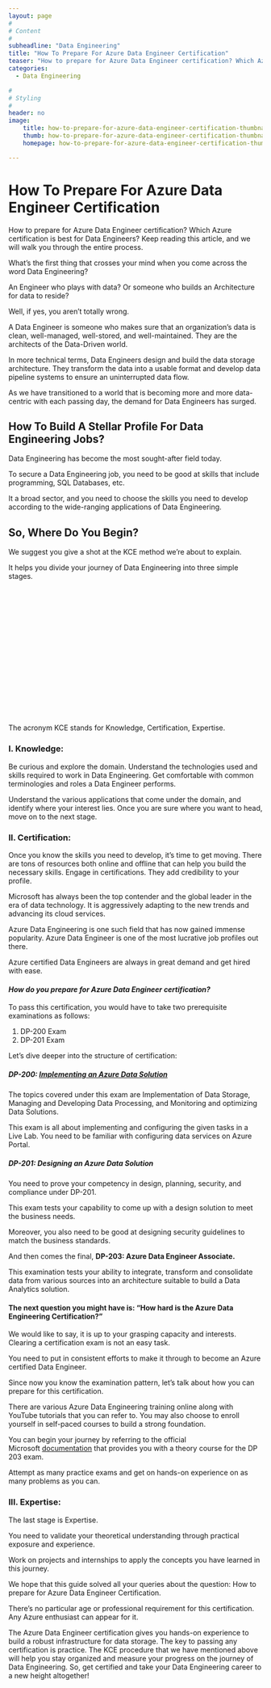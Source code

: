 ```yaml
---
layout: page
#
# Content
#
subheadline: "Data Engineering"
title: "How To Prepare For Azure Data Engineer Certification"
teaser: "How to prepare for Azure Data Engineer certification? Which Azure certification is best for Data Engineers? Keep reading this article, and we will walk you through the entire process.What’s the first thing that crosses your mind when you come across the word Data Engineering?An Engineer who plays with data? Or someone who builds an Architecture for data to reside?Well"
categories:
  - Data Engineering

#
# Styling
#
header: no
image:
    title: how-to-prepare-for-azure-data-engineer-certification-thumbnail.jpg
    thumb: how-to-prepare-for-azure-data-engineer-certification-thumbnail.jpg
    homepage: how-to-prepare-for-azure-data-engineer-certification-thumbnail.jpg

---
```


# How To Prepare For Azure Data Engineer Certification

How to prepare for Azure Data Engineer certification? Which Azure certification is best for Data Engineers? Keep reading this article, and we will walk you through the entire process.


What’s the first thing that crosses your mind when you come across the word Data Engineering?


An Engineer who plays with data? Or someone who builds an Architecture for data to reside?


Well, if yes, you aren’t totally wrong.


A Data Engineer is someone who makes sure that an organization’s data is clean, well-managed, well-stored, and well-maintained. They are the architects of the Data-Driven world.


In more technical terms, Data Engineers design and build the data storage architecture. They transform the data into a usable format and develop data pipeline systems to ensure an uninterrupted data flow. 


As we have transitioned to a world that is becoming more and more data-centric with each passing day, the demand for Data Engineers has surged.


How To Build A Stellar Profile For Data Engineering Jobs?
---------------------------------------------------------


Data Engineering has become the most sought-after field today.


To secure a Data Engineering job, you need to be good at skills that include programming, SQL Databases, etc.


It a broad sector, and you need to choose the skills you need to develop according to the wide-ranging applications of Data Engineering.


**So, Where Do You Begin?**
---------------------------


We suggest you give a shot at the KCE method we’re about to explain.


It helps you divide your journey of Data Engineering into three simple stages.


![KCE Framework](data:image/svg+xml,%3Csvg%20xmlns='http://www.w3.org/2000/svg'%20viewBox='0%200%201024%20547'%3E%3C/svg%3E)
The acronym KCE stands for Knowledge, Certification, Expertise.


### I. **Knowledge:**


Be curious and explore the domain. Understand the technologies used and skills required to work in Data Engineering. Get comfortable with common terminologies and roles a Data Engineer performs.


Understand the various applications that come under the domain, and identify where your interest lies. Once you are sure where you want to head, move on to the next stage.


### II. **Certification:**


Once you know the skills you need to develop, it’s time to get moving. There are tons of resources both online and offline that can help you build the necessary skills. Engage in certifications. They add credibility to your profile. 


Microsoft has always been the top contender and the global leader in the era of data technology. It is aggressively adapting to the new trends and advancing its cloud services.


Azure Data Engineering is one such field that has now gained immense popularity. Azure Data Engineer is one of the most lucrative job profiles out there.


Azure certified Data Engineers are always in great demand and get hired with ease.


#### ***How do you prepare for Azure Data Engineer certification?***


To pass this certification, you would have to take two prerequisite examinations as follows:


1. DP-200 Exam
2. DP-201 Exam


Let’s dive deeper into the structure of certification:


##### **DP-200:** [**Implementing an Azure Data Solution**](https://intellipaat.com/blog/dp-200-certification-exam-preparation-guide/)


The topics covered under this exam are Implementation of Data Storage, Managing and Developing Data Processing, and Monitoring and optimizing Data Solutions. 


This exam is all about implementing and configuring the given tasks in a Live Lab. You need to be familiar with configuring data services on Azure Portal.


##### **DP-201: Designing an Azure Data Solution**


You need to prove your competency in design, planning, security, and compliance under DP-201.


This exam tests your capability to come up with a design solution to meet the business needs.


Moreover, you also need to be good at designing security guidelines to match the business standards.


And then comes the final, **DP-203: Azure Data Engineer Associate.**


This examination tests your ability to integrate, transform and consolidate data from various sources into an architecture suitable to build a Data Analytics solution.


#### **The next question you might have is: “How hard is the Azure Data Engineering Certification?”**


We would like to say, it is up to your grasping capacity and interests. Clearing a certification exam is not an easy task.


You need to put in consistent efforts to make it through to become an Azure certified Data Engineer.


Since now you know the examination pattern, let’s talk about how you can prepare for this certification. 


There are various Azure Data Engineering training online along with YouTube tutorials that you can refer to. You may also choose to enroll yourself in self-paced courses to build a strong foundation. 


You can begin your journey by referring to the official Microsoft [documentation](https://docs.microsoft.com/en-us/users/23110622/collections/1ngybp2dnk1n8z?WT.mc_id=Azure_BoM-wwl) that provides you with a theory course for the DP 203 exam.


Attempt as many practice exams and get on hands-on experience on as many problems as you can. 


### III. **Expertise:**


The last stage is Expertise.


You need to validate your theoretical understanding through practical exposure and experience.


Work on projects and internships to apply the concepts you have learned in this journey.


We hope that this guide solved all your queries about the question: How to prepare for Azure Data Engineer Certification.


There’s no particular age or professional requirement for this certification. Any Azure enthusiast can appear for it.


The Azure Data Engineer certification gives you hands-on experience to build a robust infrastructure for data storage. The key to passing any certification is practice. The KCE procedure that we have mentioned above will help you stay organized and measure your progress on the journey of Data Engineering. So, get certified and take your Data Engineering career to a new height altogether!


